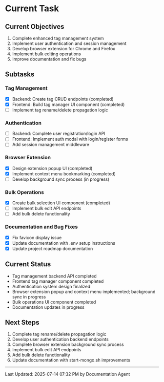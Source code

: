 # Current Task

## Current Objectives
1. Complete enhanced tag management system
2. Implement user authentication and session management
3. Develop browser extension for Chrome and Firefox
4. Implement bulk editing operations
5. Improve documentation and fix bugs

## Subtasks
### Tag Management
- [x] Backend: Create tag CRUD endpoints (completed)
- [x] Frontend: Build tag manager UI component (completed)
- [ ] Implement tag rename/delete propagation logic

### Authentication
- [ ] Backend: Complete user registration/login API
- [ ] Frontend: Implement auth modal with login/register forms
- [ ] Add session management middleware

### Browser Extension
- [x] Design extension popup UI (completed)
- [x] Implement context menu bookmarking (completed)
- [ ] Develop background sync process (in progress)

### Bulk Operations
- [x] Create bulk selection UI component (completed)
- [ ] Implement bulk edit API endpoints
- [ ] Add bulk delete functionality

### Documentation and Bug Fixes
- [x] Fix favicon display issue
- [x] Update documentation with .env setup instructions
- [x] Update project roadmap documentation

## Current Status
- Tag management backend API completed
- Frontend tag manager component completed
- Authentication system design finalized
- Browser extension popup and context menu implemented; background sync in progress
- Bulk operations UI component completed
- Documentation updates in progress

## Next Steps
1. Complete tag rename/delete propagation logic
2. Develop user authentication backend endpoints
3. Complete browser extension background sync process
4. Implement bulk edit API endpoints
5. Add bulk delete functionality
6. Update documentation with start-mongo.sh improvements

---
Last Updated: 2025-07-14 07:32 PM by Documentation Agent